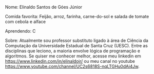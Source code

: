 Nome: Elinaldo Santos de Góes Júnior

Comida favorita: Feijão, arroz, farinha, carne-do-sol e salada de tomate com cebola e alface

Aprendendo: C

Sobre: Atualmente sou professor substituto ligado à área de Ciência da Computação da Universidade Estadual de Santa Cruz (UESC). Entre as disciplinas que leciono, a maioria envolve lógica de programação e algoritmos. 
Se quiser me conhecer melhor, acesse meu linkedin em https://www.linkedin.com/in/elinaldojr/ ou meu canal no youtube https://www.youtube.com/channel/UC2s6818S-nqLTGHu0dAi4Jw.